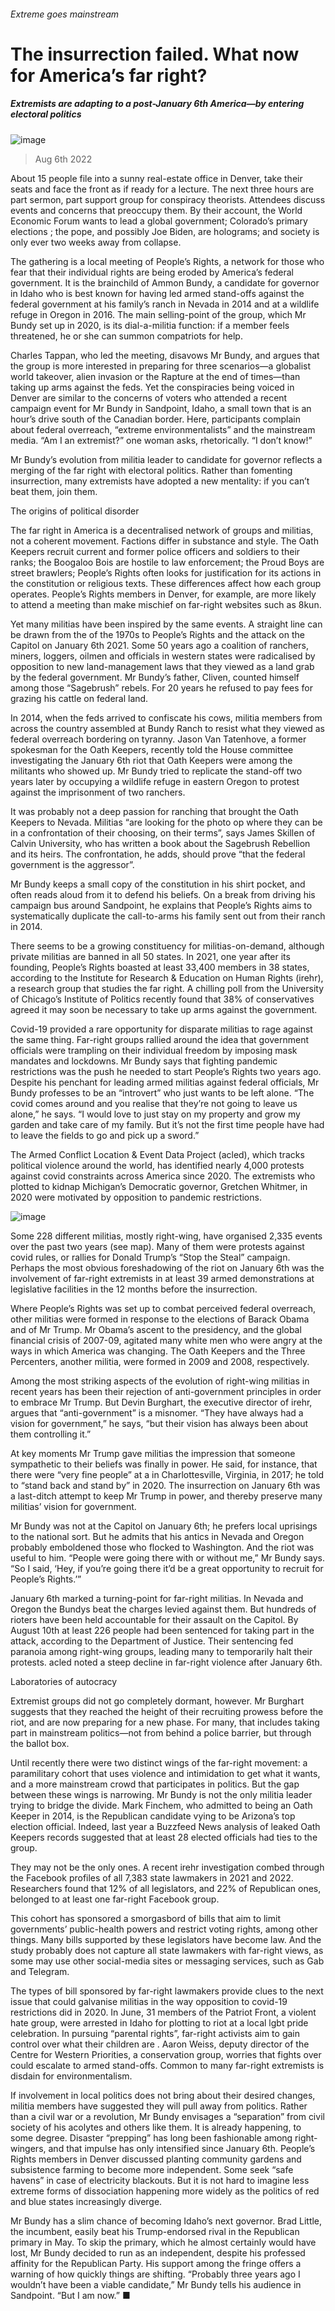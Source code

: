 ###### Extreme goes mainstream
# The insurrection failed. What now for America’s far right? 
##### Extremists are adapting to a post-January 6th America—by entering electoral politics 
![image](images/20220813_USP001.jpg) 
> Aug 6th 2022 
About 15 people file into a sunny real-estate office in Denver, take their seats and face the front as if ready for a lecture. The next three hours are part sermon, part support group for conspiracy theorists. Attendees discuss events and concerns that preoccupy them. By their account, the World Economic Forum wants to lead a global government; Colorado’s primary elections ; the pope, and possibly Joe Biden, are holograms; and society is only ever two weeks away from collapse. 
The gathering is a local meeting of People’s Rights, a network for those who fear that their individual rights are being eroded by America’s federal government. It is the brainchild of Ammon Bundy, a candidate for governor in Idaho who is best known for having led armed stand-offs against the federal government at his family’s ranch in Nevada in 2014 and at a wildlife refuge in Oregon in 2016. The main selling-point of the group, which Mr Bundy set up in 2020, is its dial-a-militia function: if a member feels threatened, he or she can summon compatriots for help. 
Charles Tappan, who led the meeting, disavows Mr Bundy, and argues that the group is more interested in preparing for three scenarios—a globalist world takeover, alien invasion or the Rapture at the end of times—than taking up arms against the feds. Yet the conspiracies being voiced in Denver are similar to the concerns of voters who attended a recent campaign event for Mr Bundy in Sandpoint, Idaho, a small town that is an hour’s drive south of the Canadian border. Here, participants complain about federal overreach, “extreme environmentalists” and the mainstream media. “Am I an extremist?” one woman asks, rhetorically. “I don’t know!”
Mr Bundy’s evolution from militia leader to candidate for governor reflects a merging of the far right with electoral politics. Rather than fomenting insurrection, many extremists have adopted a new mentality: if you can’t beat them, join them. 
The origins of political disorder
The far right in America is a decentralised network of groups and militias, not a coherent movement. Factions differ in substance and style. The Oath Keepers recruit current and former police officers and soldiers to their ranks; the Boogaloo Bois are hostile to law enforcement; the Proud Boys are street brawlers; People’s Rights often looks for justification for its actions in the constitution or religious texts. These differences affect how each group operates. People’s Rights members in Denver, for example, are more likely to attend a meeting than make mischief on far-right websites such as 8kun. 
Yet many militias have been inspired by the same events. A straight line can be drawn from the  of the 1970s to People’s Rights and the attack on the Capitol on January 6th 2021. Some 50 years ago a coalition of ranchers, miners, loggers, oilmen and officials in western states were radicalised by opposition to new land-management laws that they viewed as a land grab by the federal government. Mr Bundy’s father, Cliven, counted himself among those “Sagebrush” rebels. For 20 years he refused to pay fees for grazing his cattle on federal land. 
In 2014, when the feds arrived to confiscate his cows, militia members from across the country assembled at Bundy Ranch to resist what they viewed as federal overreach bordering on tyranny. Jason Van Tatenhove, a former spokesman for the Oath Keepers, recently told the House committee investigating the January 6th riot that Oath Keepers were among the militants who showed up. Mr Bundy tried to replicate the stand-off two years later by occupying a wildlife refuge in eastern Oregon to protest against the imprisonment of two ranchers. 
It was probably not a deep passion for ranching that brought the Oath Keepers to Nevada. Militias “are looking for the photo op where they can be in a confrontation of their choosing, on their terms”, says James Skillen of Calvin University, who has written a book about the Sagebrush Rebellion and its heirs. The confrontation, he adds, should prove “that the federal government is the aggressor”. 
Mr Bundy keeps a small copy of the constitution in his shirt pocket, and often reads aloud from it to defend his beliefs. On a break from driving his campaign bus around Sandpoint, he explains that People’s Rights aims to systematically duplicate the call-to-arms his family sent out from their ranch in 2014. 
There seems to be a growing constituency for militias-on-demand, although private militias are banned in all 50 states. In 2021, one year after its founding, People’s Rights boasted at least 33,400 members in 38 states, according to the Institute for Research &amp; Education on Human Rights (irehr), a research group that studies the far right. A chilling poll from the University of Chicago’s Institute of Politics recently found that 38% of conservatives agreed it may soon be necessary to take up arms against the government. 
Covid-19 provided a rare opportunity for disparate militias to rage against the same thing. Far-right groups rallied around the idea that government officials were trampling on their individual freedom by imposing mask mandates and lockdowns. Mr Bundy says that fighting pandemic restrictions was the push he needed to start People’s Rights two years ago. Despite his penchant for leading armed militias against federal officials, Mr Bundy professes to be an “introvert” who just wants to be left alone. “The covid comes around and you realise that they’re not going to leave us alone,” he says. “I would love to just stay on my property and grow my garden and take care of my family. But it’s not the first time people have had to leave the fields to go and pick up a sword.” 
The Armed Conflict Location &amp; Event Data Project (acled), which tracks political violence around the world, has identified nearly 4,000 protests against covid constraints across America since 2020. The extremists who plotted to kidnap Michigan’s Democratic governor, Gretchen Whitmer, in 2020 were motivated by opposition to pandemic restrictions. 
![image](images/20220813_USM907.png) 

Some 228 different militias, mostly right-wing, have organised 2,335 events over the past two years (see map). Many of them were protests against covid rules, or rallies for Donald Trump’s “Stop the Steal” campaign. Perhaps the most obvious foreshadowing of the riot on January 6th was the involvement of far-right extremists in at least 39 armed demonstrations at legislative facilities in the 12 months before the insurrection. 
Where People’s Rights was set up to combat perceived federal overreach, other militias were formed in response to the elections of Barack Obama and of Mr Trump. Mr Obama’s ascent to the presidency, and the global financial crisis of 2007-09, agitated many white men who were angry at the ways in which America was changing. The Oath Keepers and the Three Percenters, another militia, were formed in 2009 and 2008, respectively. 
Among the most striking aspects of the evolution of right-wing militias in recent years has been their rejection of anti-government principles in order to embrace Mr Trump. But Devin Burghart, the executive director of irehr, argues that “anti-government” is a misnomer. “They have always had a vision for government,” he says, “but their vision has always been about them controlling it.” 
At key moments Mr Trump gave militias the impression that someone sympathetic to their beliefs was finally in power. He said, for instance, that there were “very fine people” at a  in Charlottesville, Virginia, in 2017; he told  to “stand back and stand by” in 2020. The insurrection on January 6th was a last-ditch attempt to keep Mr Trump in power, and thereby preserve many militias’ vision for government. 
Mr Bundy was not at the Capitol on January 6th; he prefers local uprisings to the national sort. But he admits that his antics in Nevada and Oregon probably emboldened those who flocked to Washington. And the riot was useful to him. “People were going there with or without me,” Mr Bundy says. “So I said, ‘Hey, if you’re going there it’d be a great opportunity to recruit for People’s Rights.’”
January 6th marked a turning-point for far-right militias. In Nevada and Oregon the Bundys beat the charges levied against them. But hundreds of rioters have been held accountable for their assault on the Capitol. By August 10th at least 226 people had been sentenced for taking part in the attack, according to the Department of Justice. Their sentencing fed paranoia among right-wing groups, leading many to temporarily halt their protests. acled noted a steep decline in far-right violence after January 6th. 
Laboratories of autocracy
Extremist groups did not go completely dormant, however. Mr Burghart suggests that they reached the height of their recruiting prowess before the riot, and are now preparing for a new phase. For many, that includes taking part in mainstream politics—not from behind a police barrier, but through the ballot box. 
Until recently there were two distinct wings of the far-right movement: a paramilitary cohort that uses violence and intimidation to get what it wants, and a more mainstream crowd that participates in politics. But the gap between these wings is narrowing. Mr Bundy is not the only militia leader trying to bridge the divide. Mark Finchem, who admitted to being an Oath Keeper in 2014, is the Republican candidate vying to be Arizona’s top election official. Indeed, last year a Buzzfeed News analysis of leaked Oath Keepers records suggested that at least 28 elected officials had ties to the group.
They may not be the only ones. A recent irehr investigation combed through the Facebook profiles of all 7,383 state lawmakers in 2021 and 2022. Researchers found that 12% of all legislators, and 22% of Republican ones, belonged to at least one far-right Facebook group. 
This cohort has sponsored a smorgasbord of bills that aim to limit governments’ public-health powers and restrict voting rights, among other things. Many bills supported by these legislators have become law. And the study probably does not capture all state lawmakers with far-right views, as some may use other social-media sites or messaging services, such as Gab and Telegram. 
The types of bill sponsored by far-right lawmakers provide clues to the next issue that could galvanise militias in the way opposition to covid-19 restrictions did in 2020. In June, 31 members of the Patriot Front, a violent hate group, were arrested in Idaho for plotting to riot at a local lgbt pride celebration. In pursuing “parental rights”, far-right activists aim to gain control over what their children are . Aaron Weiss, deputy director of the Centre for Western Priorities, a conservation group, worries that fights over  could escalate to armed stand-offs. Common to many far-right extremists is disdain for environmentalism. 
If involvement in local politics does not bring about their desired changes, militia members have suggested they will pull away from politics. Rather than a civil war or a revolution, Mr Bundy envisages a “separation” from civil society of his acolytes and others like them. It is already happening, to some degree. Disaster “prepping” has long been fashionable among right-wingers, and that impulse has only intensified since January 6th. People’s Rights members in Denver discussed planting community gardens and subsistence farming to become more independent. Some seek “safe havens” in case of electricity blackouts. But it is not hard to imagine less extreme forms of dissociation happening more widely as the politics of red and blue states increasingly diverge.
Mr Bundy has a slim chance of becoming Idaho’s next governor. Brad Little, the incumbent, easily beat his Trump-endorsed rival in the Republican primary in May. To skip the primary, which he almost certainly would have lost, Mr Bundy decided to run as an independent, despite his professed affinity for the Republican Party. His support among the fringe offers a warning of how quickly things are shifting. “Probably three years ago I wouldn’t have been a viable candidate,” Mr Bundy tells his audience in Sandpoint. “But I am now.” ■

